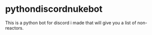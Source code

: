 # pythondiscordnukebot
This is a python bot for discord i made that will give you a list of non-reactors.
